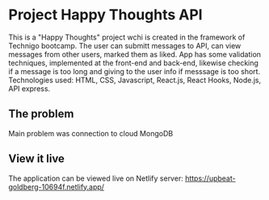 # Project Happy Thoughts API

This is a "Happy Thoughts" project wchi is created in the framework of Technigo bootcamp. 
The user can submitt messages to API, can view messages from other users, marked them as liked.
App has some validation techniques, implemented at the front-end and back-end, likewise checking if a message is too long and giving to the user info if messsage is too short.
Technologies used: HTML, CSS, Javascript, React.js, React Hooks, Node.js, API express.

## The problem

Main problem was connection to cloud MongoDB

## View it live

The application can be viewed live on Netlify server:
https://upbeat-goldberg-10694f.netlify.app/


